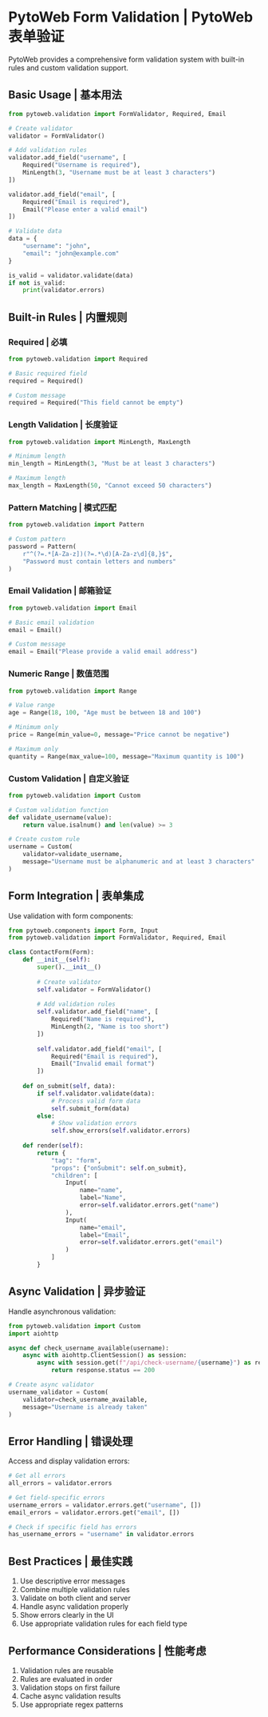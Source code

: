 # PytoWeb Form Validation | PytoWeb 表单验证

PytoWeb provides a comprehensive form validation system with built-in rules and custom validation support.

## Basic Usage | 基本用法

```python
from pytoweb.validation import FormValidator, Required, Email

# Create validator
validator = FormValidator()

# Add validation rules
validator.add_field("username", [
    Required("Username is required"),
    MinLength(3, "Username must be at least 3 characters")
])

validator.add_field("email", [
    Required("Email is required"),
    Email("Please enter a valid email")
])

# Validate data
data = {
    "username": "john",
    "email": "john@example.com"
}

is_valid = validator.validate(data)
if not is_valid:
    print(validator.errors)
```

## Built-in Rules | 内置规则

### Required | 必填

```python
from pytoweb.validation import Required

# Basic required field
required = Required()

# Custom message
required = Required("This field cannot be empty")
```

### Length Validation | 长度验证

```python
from pytoweb.validation import MinLength, MaxLength

# Minimum length
min_length = MinLength(3, "Must be at least 3 characters")

# Maximum length
max_length = MaxLength(50, "Cannot exceed 50 characters")
```

### Pattern Matching | 模式匹配

```python
from pytoweb.validation import Pattern

# Custom pattern
password = Pattern(
    r"^(?=.*[A-Za-z])(?=.*\d)[A-Za-z\d]{8,}$",
    "Password must contain letters and numbers"
)
```

### Email Validation | 邮箱验证

```python
from pytoweb.validation import Email

# Basic email validation
email = Email()

# Custom message
email = Email("Please provide a valid email address")
```

### Numeric Range | 数值范围

```python
from pytoweb.validation import Range

# Value range
age = Range(18, 100, "Age must be between 18 and 100")

# Minimum only
price = Range(min_value=0, message="Price cannot be negative")

# Maximum only
quantity = Range(max_value=100, message="Maximum quantity is 100")
```

### Custom Validation | 自定义验证

```python
from pytoweb.validation import Custom

# Custom validation function
def validate_username(value):
    return value.isalnum() and len(value) >= 3

# Create custom rule
username = Custom(
    validator=validate_username,
    message="Username must be alphanumeric and at least 3 characters"
)
```

## Form Integration | 表单集成

Use validation with form components:

```python
from pytoweb.components import Form, Input
from pytoweb.validation import FormValidator, Required, Email

class ContactForm(Form):
    def __init__(self):
        super().__init__()
        
        # Create validator
        self.validator = FormValidator()
        
        # Add validation rules
        self.validator.add_field("name", [
            Required("Name is required"),
            MinLength(2, "Name is too short")
        ])
        
        self.validator.add_field("email", [
            Required("Email is required"),
            Email("Invalid email format")
        ])
        
    def on_submit(self, data):
        if self.validator.validate(data):
            # Process valid form data
            self.submit_form(data)
        else:
            # Show validation errors
            self.show_errors(self.validator.errors)
    
    def render(self):
        return {
            "tag": "form",
            "props": {"onSubmit": self.on_submit},
            "children": [
                Input(
                    name="name",
                    label="Name",
                    error=self.validator.errors.get("name")
                ),
                Input(
                    name="email",
                    label="Email",
                    error=self.validator.errors.get("email")
                )
            ]
        }
```

## Async Validation | 异步验证

Handle asynchronous validation:

```python
from pytoweb.validation import Custom
import aiohttp

async def check_username_available(username):
    async with aiohttp.ClientSession() as session:
        async with session.get(f"/api/check-username/{username}") as response:
            return response.status == 200

# Create async validator
username_validator = Custom(
    validator=check_username_available,
    message="Username is already taken"
)
```

## Error Handling | 错误处理

Access and display validation errors:

```python
# Get all errors
all_errors = validator.errors

# Get field-specific errors
username_errors = validator.errors.get("username", [])
email_errors = validator.errors.get("email", [])

# Check if specific field has errors
has_username_errors = "username" in validator.errors
```

## Best Practices | 最佳实践

1. Use descriptive error messages
2. Combine multiple validation rules
3. Validate on both client and server
4. Handle async validation properly
5. Show errors clearly in the UI
6. Use appropriate validation rules for each field type

## Performance Considerations | 性能考虑

1. Validation rules are reusable
2. Rules are evaluated in order
3. Validation stops on first failure
4. Cache async validation results
5. Use appropriate regex patterns
